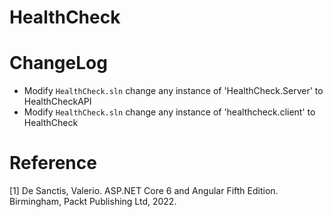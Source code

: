 # HealthCheck


# ChangeLog
- Modify `HealthCheck.sln` change any instance of 'HealthCheck.Server' to HealthCheckAPI
- Modify `HealthCheck.sln` change any instance of 'healthcheck.client' to HealthCheck

# Reference 
[1] De Sanctis, Valerio. ASP.NET Core 6 and Angular Fifth Edition. Birmingham, Packt Publishing Ltd, 2022.
